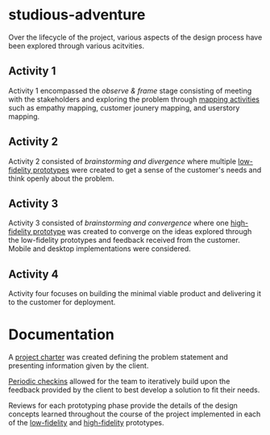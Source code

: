 # studious-adventure
Over the lifecycle of the project, various aspects of the design process have been explored through various acitvities.

## Activity 1
Activity 1 encompassed the *observe & frame* stage consisting of meeting with the stakeholders and exploring the problem through [mapping activities](Mapping%20Activities/) such as empathy mapping, customer jounery mapping, and userstory mapping.

## Activity 2
Activity 2 consisted of *brainstorming and divergence* where multiple [low-fidelity prototypes](Prototyping/Low%20Fidelity%20Prototypes/) were created to get a sense of the customer's needs and think openly about the problem.

## Activity 3
Activity 3 consisted of *brainstorming and convergence* where one [high-fidelity prototype](Prototyping/High%20Fidelity%20Prototype/) was created to converge on the ideas explored through the low-fidelity prototypes and feedback received from the customer. Mobile and desktop implementations were considered.

## Activity 4
Activity four focuses on building the minimal viable product and delivering it to the customer for deployment.

# Documentation

A [project charter](Documentation/ProjectCharter.md) was created defining the problem statement and presenting information given by the client.

[Periodic checkins](Documentation/Client-checkin-summary-notes.md) allowed for the team to iteratively build upon the feedback provided by the client to best develop a solution to fit their needs.

Reviews for each prototyping phase provide the details of the design concepts learned throughout the course of the project implemented in each of the [low-fidelity](Prototyping/Low%20Fidelity%20Prototypes/Lofi-prototype-review.md) and [high-fidelity](Prototyping/High%20Fidelity%20Prototype/Hifi-prototype-review.md) prototypes.
